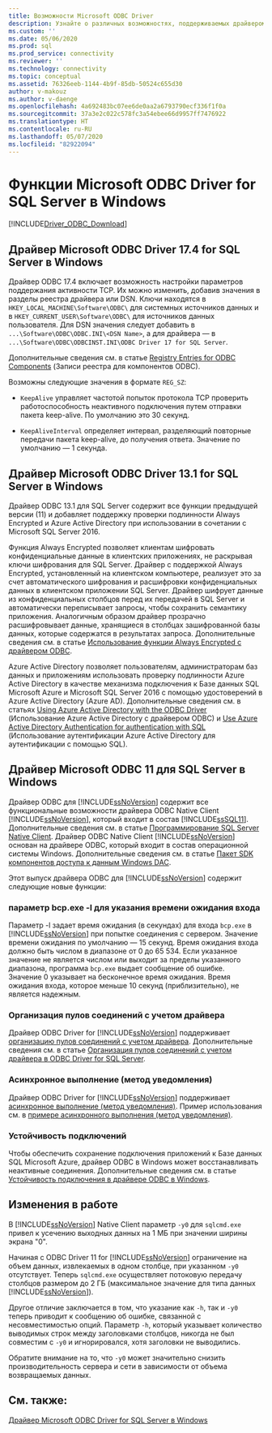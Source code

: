```yaml
---
title: Возможности Microsoft ODBC Driver
description: Узнайте о различных возможностях, поддерживаемых драйвером Microsoft ODBC Driver for SQL Server в Windows.
ms.custom: ''
ms.date: 05/06/2020
ms.prod: sql
ms.prod_service: connectivity
ms.reviewer: ''
ms.technology: connectivity
ms.topic: conceptual
ms.assetid: 76326eeb-1144-4b9f-85db-50524c655d30
author: v-makouz
ms.author: v-daenge
ms.openlocfilehash: 4a692483bc07ee6de0aa2a6793790ecf336f1f0a
ms.sourcegitcommit: 37a3e2c022c578fc3a54ebee66d9957ff7476922
ms.translationtype: HT
ms.contentlocale: ru-RU
ms.lasthandoff: 05/07/2020
ms.locfileid: "82922094"
---
```

# <a name="features-of-the-microsoft-odbc-driver-for-sql-server-on-windows"></a>Функции Microsoft ODBC Driver for SQL Server в Windows
[!INCLUDE[Driver_ODBC_Download](../../../includes/driver_odbc_download.md)]

    
## <a name="microsoft-odbc-driver-174-for-sql-server-on-windows"></a>Драйвер Microsoft ODBC Driver 17.4 for SQL Server в Windows

Драйвер ODBC 17.4 включает возможность настройки параметров поддержания активности TCP. Их можно изменить, добавив значения в разделы реестра драйвера или DSN. Ключи находятся в `HKEY_LOCAL_MACHINE\Software\ODBC\` для системных источников данных и в `HKEY_CURRENT_USER\Software\ODBC\` для источников данных пользователя. Для DSN значения следует добавить в `...\Software\ODBC\ODBC.INI\<DSN Name>`, а для драйвера — в `...\Software\ODBC\ODBCINST.INI\ODBC Driver 17 for SQL Server`.

Дополнительные сведения см. в статье [Registry Entries for ODBC Components](../../../odbc/reference/install/registry-entries-for-odbc-components.md) (Записи реестра для компонентов ODBC).

Возможны следующие значения в формате `REG_SZ`:

- `KeepAlive` управляет частотой попыток протокола TCP проверить работоспособность неактивного подключения путем отправки пакета keep-alive. По умолчанию это 30 секунд.

- `KeepAliveInterval` определяет интервал, разделяющий повторные передачи пакета keep-alive, до получения ответа. Значение по умолчанию — 1 секунда.



## <a name="microsoft-odbc-driver-131-for-sql-server-on-windows"></a>Драйвер Microsoft ODBC Driver 13.1 for SQL Server в Windows

Драйвер ODBC 13.1 для SQL Server содержит все функции предыдущей версии (11) и добавляет поддержку проверки подлинности Always Encrypted и Azure Active Directory при использовании в сочетании с Microsoft SQL Server 2016.  
  
Функция Always Encrypted позволяет клиентам шифровать конфиденциальные данные в клиентских приложениях, не раскрывая ключи шифрования для SQL Server. Драйвер с поддержкой Always Encrypted, установленный на клиентском компьютере, реализует это за счет автоматического шифрования и расшифровки конфиденциальных данных в клиентском приложении SQL Server. Драйвер шифрует данные из конфиденциальных столбцов перед их передачей в SQL Server и автоматически переписывает запросы, чтобы сохранить семантику приложения. Аналогичным образом драйвер прозрачно расшифровывает данные, хранящиеся в столбцах зашифрованной базы данных, которые содержатся в результатах запроса. Дополнительные сведения см. в статье [Использование функции Always Encrypted с драйвером ODBC](../../../connect/odbc/using-always-encrypted-with-the-odbc-driver.md).
 
Azure Active Directory позволяет пользователям, администраторам баз данных и приложениям использовать проверку подлинности Azure Active Directory в качестве механизма подключения к Базе данных SQL Microsoft Azure и Microsoft SQL Server 2016 с помощью удостоверений в Azure Active Directory (Azure AD). Дополнительные сведения см. в статьях [Using Azure Active Directory with the ODBC Driver](../using-azure-active-directory.md) (Использование Azure Active Directory с драйвером ODBC) и [Use Azure Active Directory Authentication for authentication with SQL](/azure/sql-database/sql-database-aad-authentication) (Использование аутентификации Azure Active Directory для аутентификации с помощью SQL).   
  
## <a name="microsoft-odbc-driver-11-for-sql-server-on-windows"></a>Драйвер Microsoft ODBC 11 для SQL Server в Windows  

Драйвер ODBC для [!INCLUDE[ssNoVersion](../../../includes/ssnoversion-md.md)] содержит все функциональные возможности драйвера ODBC Native Client [!INCLUDE[ssNoVersion](../../../includes/ssnoversion-md.md)], который входит в состав [!INCLUDE[ssSQL11](../../../includes/sssql11-md.md)]. Дополнительные сведения см. в статье [Программирование SQL Server Native Client](../../../relational-databases/native-client/sql-server-native-client-programming.md). Драйвер ODBC Native Client [!INCLUDE[ssNoVersion](../../../includes/ssnoversion-md.md)] основан на драйвере ODBC, который входит в состав операционной системы Windows. Дополнительные сведения см. в статье [Пакет SDK компонентов доступа к данным Windows DAC](/previous-versions/windows/desktop/legacy/aa968814(v=vs.85)).  
  
Этот выпуск драйвера ODBC для [!INCLUDE[ssNoVersion](../../../includes/ssnoversion-md.md)] содержит следующие новые функции:  
  
### <a name="bcpexe--l-option-for-specifying-a-login-timeout"></a>параметр bcp.exe -l для указания времени ожидания входа
 
Параметр -l задает время ожидания (в секундах) для входа `bcp.exe` в [!INCLUDE[ssNoVersion](../../../includes/ssnoversion-md.md)] при попытке соединения с сервером. Значение времени ожидания по умолчанию — 15 секунд. Время ожидания входа должно быть числом в диапазоне от 0 до 65 534. Если указанное значение не является числом или выходит за пределы указанного диапазона, программа `bcp.exe` выдает сообщение об ошибке. Значение 0 указывает на бесконечное время ожидания. Время ожидания входа, которое меньше 10 секунд (приблизительно), не является надежным.  
  
### <a name="driver-aware-connection-pooling"></a>Организация пулов соединений с учетом драйвера  
Драйвер ODBC Driver for [!INCLUDE[ssNoVersion](../../../includes/ssnoversion-md.md)] поддерживает [организацию пулов соединений с учетом драйвера](../../../odbc/reference/develop-app/driver-aware-connection-pooling.md). Дополнительные сведения см. в статье [Организация пулов соединений с учетом драйвера в ODBC Driver for SQL Server](driver-aware-connection-pooling-in-the-odbc-driver-for-sql-server.md).  
  
### <a name="asynchronous-execution-notification-method"></a>Асинхронное выполнение (метод уведомления)  
Драйвер ODBC Driver for [!INCLUDE[ssNoVersion](../../../includes/ssnoversion-md.md)] поддерживает [асинхронное выполнение (метод уведомления)](../../../odbc/reference/develop-app/asynchronous-execution-notification-method.md). Пример использования см. в [примере асинхронного выполнения &#40;метод уведомления&#41;](asynchronous-execution-notification-method-sample.md).  
  
### <a name="connection-resiliency"></a>Устойчивость подключений
Чтобы обеспечить сохранение подключения приложений к Базе данных SQL Microsoft Azure, драйвер ODBC в Windows может восстанавливать неактивные соединения. Дополнительные сведения см. в статье [Устойчивость подключения в драйвере ODBC в Windows](connection-resiliency-in-the-windows-odbc-driver.md).  
  
## <a name="behavior-changes"></a>Изменения в работе

В [!INCLUDE[ssNoVersion](../../../includes/ssnoversion-md.md)] Native Client параметр `-y0` для `sqlcmd.exe` привел к усечению выходных данных на 1 МБ при значении ширины экрана "0".
  
Начиная с ODBC Driver 11 for [!INCLUDE[ssNoVersion](../../../includes/ssnoversion-md.md)] ограничение на объем данных, извлекаемых в одном столбце, при указанном `-y0` отсутствует. Теперь `sqlcmd.exe` осуществляет потоковую передачу столбцов размером до 2 ГБ (максимальное значение для типа данных [!INCLUDE[ssNoVersion](../../../includes/ssnoversion-md.md)]).  
  
Другое отличие заключается в том, что указание как `-h`, так и `-y0` теперь приводит к сообщению об ошибке, связанной с несовместимостью опций. Параметр `-h`, который указывает количество выводимых строк между заголовками столбцов, никогда не был совместим с `-y0` и игнорировался, хотя заголовки не выводились.
  
Обратите внимание на то, что `-y0` может значительно снизить производительность сервера и сети в зависимости от объема возвращаемых данных.

## <a name="see-also"></a>См. также:  
[Драйвер Microsoft ODBC Driver for SQL Server в Windows](microsoft-odbc-driver-for-sql-server-on-windows.md)  
